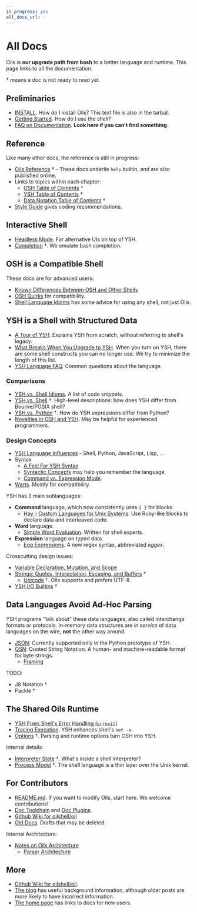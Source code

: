 ```yaml
---
in_progress: yes
all_docs_url: -
---
```


All Docs
========

Oils is **our upgrade path from bash** to a better language and runtime.  This
page links to all the documentation.

<div id="toc">
</div>

&dagger; means a doc is not ready to read yet.

## Preliminaries

- [INSTALL](INSTALL.html). How do I install Oils?  This text file is also in the
  tarball.  <!-- TODO: C++ tarball -->
- [Getting Started](getting-started.html).  How do I use the shell?
- [FAQ on Documentation](faq-doc.html).  **Look here if you can't find
  something**.

## Reference

Like many other docs, the reference is still in progress:

- [Oils Reference](ref/index.html) &dagger; - These docs underlie `help` builtin, and
  are also published online.
- Links to topics within each chapter:
  - [OSH Table of Contents](ref/toc-osh.html) &dagger;
  - [YSH Table of Contents](ref/toc-ysh.html) &dagger;
  - [Data Notation Table of Contents](ref/toc-data.html) &dagger;
- [Style Guide](style-guide.html) gives coding recommendations.

## Interactive Shell

- [Headless Mode](headless.html).  For alternative UIs on top of YSH.
- [Completion](completion.html) &dagger;.  We emulate bash completion.

## OSH is a Compatible Shell

These docs are for advanced users:

- [Known Differences Between OSH and Other Shells](known-differences.html)
- [OSH Quirks](quirks.html) for compatibility.
- [Shell Language Idioms](shell-idioms.html) has some advice for using any
  shell, not just Oils.

## YSH is a Shell with Structured Data

- [A Tour of YSH](ysh-tour.html).  Explains YSH from scratch, without referring
  to shell's legacy.
- [What Breaks When You Upgrade to YSH](upgrade-breakage.html).  When you turn
  on YSH, there are some shell constructs you can no longer use.  We try to
  minimize the length of this list.
- [YSH Language FAQ](ysh-faq.html).  Common questions about the
  language.

### Comparisons

- [YSH vs. Shell Idioms](idioms.html).  A list of code snippets.
- [YSH vs. Shell](ysh-vs-shell.html) &dagger;.  High-level descriptions: how does YSH
  differ from Bourne/POSIX shell?
- [YSH vs. Python](ysh-vs-python.html) &dagger;.  How do YSH expressions differ
  from Python?
- [Novelties in OSH and YSH](novelties.html).  May be helpful for experienced
  programmers.

### Design Concepts

- [YSH Language Influences](language-influences.html) - Shell, Python,
  JavaScript, Lisp, ...
- Syntax
  - [A Feel For YSH Syntax](syntax-feelings.html)
  - [Syntactic Concepts](syntactic-concepts.html) may help you remember the
    language.
  - [Command vs. Expression Mode](command-vs-expression-mode.html).
- [Warts](warts.html).  Mostly for compatibility.

YSH has 3 main sublanguages:

- **Command** language, which now consistently uses `{ }` for blocks.
  - [Hay - Custom Languages for Unix Systems](hay.html).  Use Ruby-like
    blocks to declare data and interleaved code.
- **Word** language.
  - [Simple Word Evaluation](simple-word-eval.html).  Written for shell
    experts.
- **Expression** language on typed data.
  - [Egg Expressions](eggex.html).  A new regex syntax, abbreviated *eggex*.

Crosscutting design issues:

- [Variable Declaration, Mutation, and Scope](variables.html)
- [Strings: Quotes, Interpolation, Escaping, and Buffers](strings.html) &dagger;
  - [Unicode](unicode.html) &dagger;.  Oils supports and prefers UTF-8.
- [YSH I/O Builtins](io-builtins.html) &dagger;

<!-- TODO: func-proc.html -- Informal guide to procs and funcs -->

## Data Languages Avoid Ad-Hoc Parsing

YSH programs "talk about" these data languages, also called interchange formats
or protocols.  In-memory data structures are *in service* of data languages on
the wire, **not** the other way around.

<!-- TODO: J8 Notation -->

- [JSON](json.html): Currently supported only in the Python prototype of YSH.
- [QSN](qsn.html): Quoted String Notation.  A human- and machine-readable
  format for byte strings.
  - [Framing](framing.html)

TODO:

- J8 Notation &dagger;
- Packle &dagger;

## The Shared Oils Runtime

- [YSH Fixes Shell's Error Handling (`errexit`)](error-handling.html)
- [Tracing Execution](xtrace.html).  YSH enhances shell's `set -x`.
- [Options](options.html) &dagger;.  Parsing and runtime options turn OSH into YSH.

Internal details:

- [Interpreter State](interpreter-state.html) &dagger;.  What's inside a shell
  interpreter?
- [Process Model](process-model.html) &dagger;.  The shell language is a thin
  layer over the Unix kernel.

## For Contributors

- [README.md](README.html).  If you want to modify Oils, start here.  We
  welcome contributions!
- [Doc Toolchain](doc-toolchain.html) and [Doc Plugins](doc-plugins.html).
- [Github Wiki for oilshell/oil](https://github.com/oilshell/oil/wiki)
- [Old Docs](old/index.html).  Drafts that may be deleted.

Internal Architecture:

- [Notes on Oils Architecture](architecture-notes.html)
  - [Parser Architecture](parser-architecture.html)

## More

- [Github Wiki for oilshell/oil](https://github.com/oilshell/oil/wiki).
- [The blog](https://www.oilshell.org/blog/) has useful background information,
  although older posts are more likely to have incorrect information.
- [The home page](https://www.oilshell.org/) has links to docs for new users.

<!-- vim: set sw=2: -->
